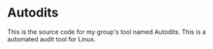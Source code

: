 # Autodits
This is the source code for my group's tool named Autodits. This is a automated audit tool for Linux.
